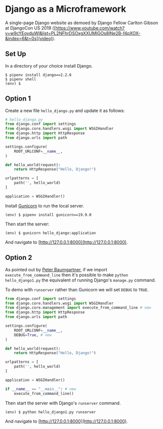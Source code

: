 # Django as a Microframework

A single-page Django website as demoed by Django Fellow Carlton Gibson at DjangoCon US 2019 ([https://www.youtube.com/watch?v=w9cYEovduWI&list=PL2NFhrDSOxgXXUMIGOs8lNe2B-f4pXOX-&index=6&t=0s](video)).


## Set Up

In a directory of your choice install Django.

```
$ pipenv install django==2.2.6
$ pipenv shell
(env) $
```

## Option 1

Create a new file `hello_django.py` and update it as follows:

```python
# hello_django.py
from django.conf import settings
from django.core.handlers.wsgi import WSGIHandler
from django.http import HttpResponse
from django.urls import path

settings.configure(
    ROOT_URLCONF=__name__,
)

def hello_world(request):
    return HttpResponse("Hello, Django!")

urlpatterns = [
    path('', hello_world)
]

application = WSGIHandler()
```

Install [Gunicorn](https://gunicorn.org) to run the local server.

```
(env) $ pipenv install gunicorn==19.9.0
```

Then start the server:

```
(env) $ gunicorn hello_django:application
```

And navigate to [http://127.0.0.1:8000](http://127.0.0.1:8000).

## Option 2

As pointed out by [Peter Baumgartner](https://github.com/ipmb), if we import `execute_from_command_line` then it's possible to make `python hello_django1.py` the equivalent of running Django's `manage.py` command.

To demo with `runserver` rather than Gunicorn we will set `DEBUG` to `TRUE`.

```python
from django.conf import settings
from django.core.handlers.wsgi import WSGIHandler
from django.core.management import execute_from_command_line # new
from django.http import HttpResponse
from django.urls import path

settings.configure(
    ROOT_URLCONF=__name__,
    DEBUG=True, # new
)

def hello_world(request):
    return HttpResponse("Hello, Django!")

urlpatterns = [
    path('', hello_world)
]

application = WSGIHandler()

if __name__ == "__main__": # new
    execute_from_command_line()
```

Then start the server with Django's `runserver` command.

```
(env) $ python hello_django1.py runserver
```

And navigate to [http://127.0.0.1:8000](http://127.0.0.1:8000). 
